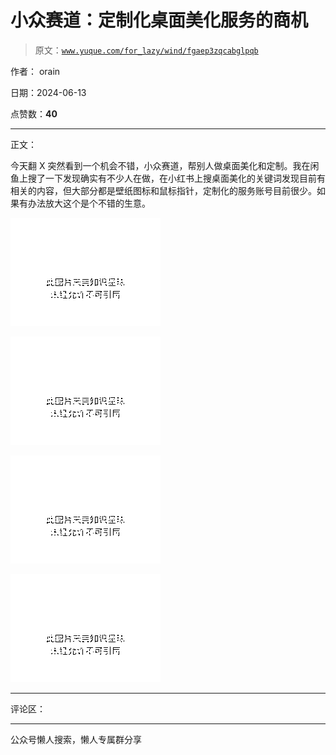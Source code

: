 # 小众赛道：定制化桌面美化服务的商机

> 原文：[`www.yuque.com/for_lazy/wind/fgaep3zqcabglpqb`](https://www.yuque.com/for_lazy/wind/fgaep3zqcabglpqb)

作者： orain

日期：2024-06-13

点赞数：**40**

* * *

正文：

今天翻 X
突然看到一个机会不错，小众赛道，帮别人做桌面美化和定制。我在闲鱼上搜了一下发现确实有不少人在做，在小红书上搜桌面美化的关键词发现目前有相关的内容，但大部分都是壁纸图标和鼠标指针，定制化的服务账号目前很少。如果有办法放大这个是个不错的生意。

![](img/a470aafccfeb95f32600169e3879cc60.png)

![](img/656c88496226d7dfff86e8ddf594d01b.png)

![](img/f88138d0a34e4fdaadce9fbe70db6230.png)

![](img/10e8cb757bacab9411f0aee05187538a.png)

* * *

评论区：

* * *

公众号懒人搜索，懒人专属群分享